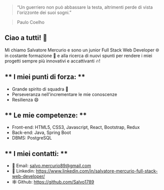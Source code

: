 > “Un guerriero non può abbassare la testa, altrimenti perde di vista l'orizzonte dei suoi sogni.”

> Paulo Coelho

Ciao a tutti! :wave:
---
Mi chiamo Salvatore Mercurio e sono un junior Full Stack Web Developer 🌐 in costante formazione :muscle: e alla ricerca di nuovi spunti per rendere i miei progetti sempre più innovativi e accattivanti 🔥!

** I miei punti di forza: **
---
* Grande spirito di squadra 🤝
* Perseveranza nell'incrementare le mie conoscenze
* Resilienza 😄
  
** Le mie competenze: **
---
* Front-end: HTML5, CSS3, Javascript, React, Bootstrap, Redux
* Back-end: Java, Spring Boot
* DBMS: PostgreSQL

** I miei contatti: **
---
* 📧 Email: salvo.mercurio89@gmail.com
* 👔 Linkedin: https://www.linkedin.com/in/salvatore-mercurio-full-stack-web-developer/
* 🕸️ Github: https://github.com/Salvo1789

  

  
